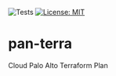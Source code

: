 ![Tests](https://github.com/pfchopz/pan-terra/actions/workflows/tests.yaml/badge.svg)
[![License: MIT](https://img.shields.io/badge/License-MIT-yellow.svg)](https://opensource.org/licenses/MIT)
# pan-terra
Cloud Palo Alto Terraform Plan